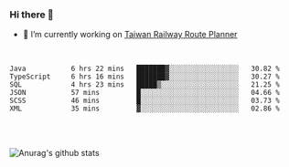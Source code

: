 ### Hi there 👋

- 🔭 I’m currently working on [Taiwan Railway Route Planner](https://github.com/Taiwan-Railway-Route-Planner)

<br/>

<!--START_SECTION:waka-->

```text
Java           6 hrs 22 mins   ███████▓░░░░░░░░░░░░░░░░░   30.82 %
TypeScript     6 hrs 16 mins   ███████▓░░░░░░░░░░░░░░░░░   30.27 %
SQL            4 hrs 23 mins   █████▒░░░░░░░░░░░░░░░░░░░   21.25 %
JSON           57 mins         █░░░░░░░░░░░░░░░░░░░░░░░░   04.66 %
SCSS           46 mins         █░░░░░░░░░░░░░░░░░░░░░░░░   03.73 %
XML            35 mins         ▓░░░░░░░░░░░░░░░░░░░░░░░░   02.86 %
```

<!--END_SECTION:waka-->

<br/>
<br/>

![Anurag's github stats](https://github-readme-stats.vercel.app/api?username=DepickereSven&show_icons=true&theme=tokyonight)



<!--
**DepickereSven/DepickereSven** is a ✨ _special_ ✨ repository because its `README.md` (this file) appears on your GitHub profile.

Here are some ideas to get you started:

- 🔭 I’m currently working on ...
- 🌱 I’m currently learning ...
- 👯 I’m looking to collaborate on ...
- 🤔 I’m looking for help with ...
- 💬 Ask me about ...
- 📫 How to reach me: ...
- 😄 Pronouns: ...
- ⚡ Fun fact: ...
-->

